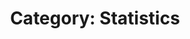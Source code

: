 ---
type: category
layout: archive
author_profile: true
permalink: /categories/statistics
taxonomy: Statistics
title: "Category: Statistics"
header:
  og_image: /assets/images/website_feature_image.png
  overlay_image: /assets/images/header-image-3.png
  caption: Copyright © Matthew Burruss
search: true
---